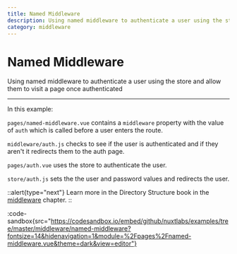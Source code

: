```yaml
---
title: Named Middleware
description: Using named middleware to authenticate a user using the store and allow them to visit a page once authenticated
category: middleware
---
```

# Named Middleware

Using named middleware to authenticate a user using the store and allow them to visit a page once authenticated

---

In this example:

`pages/named-middleware.vue` contains a `middleware` property with the value of `auth` which is called before a user enters the route.

`middleware/auth.js` checks to see if the user is authenticated and if they aren't it redirects them to the auth page.

`pages/auth.vue` uses the store to authenticate the user.

`store/auth.js` sets the the user and password values and redirects the user.

::alert{type="next"}
Learn more in the Directory Structure book in the [middleware](/docs/directory-structure/middleware#named-middleware) chapter.
::

:code-sandbox{src="https://codesandbox.io/embed/github/nuxtlabs/examples/tree/master/middleware/named-middleware?fontsize=14&hidenavigation=1&module=%2Fpages%2Fnamed-middleware.vue&theme=dark&view=editor"}
